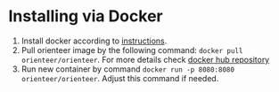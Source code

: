# Installing via Docker

1. Install docker according to [instructions](https://docs.docker.com/engine/installation/).
2. Pull orienteer image by the following command: `docker pull orienteer/orienteer`. For more details check [docker hub repository](https://hub.docker.com/r/orienteer/orienteer/)
3. Run new container by command `docker run -p 8080:8080 orienteer/orienteer`. Adjust this command if needed.



